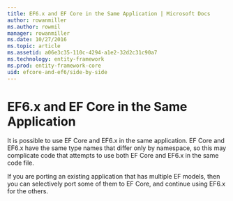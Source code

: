 ```yaml
---
title: EF6.x and EF Core in the Same Application | Microsoft Docs
author: rowanmiller
ms.author: rowmil
manager: rowanmiller
ms.date: 10/27/2016
ms.topic: article
ms.assetid: a06e3c35-110c-4294-a1e2-32d2c31c90a7
ms.technology: entity-framework
ms.prod: entity-framework-core 
uid: efcore-and-ef6/side-by-side
---
```

# EF6.x and EF Core in the Same Application

It is possible to use EF Core and EF6.x in the same application. EF Core and EF6.x have the same type names that differ only by namespace, so this may complicate code that attempts to use both EF Core and EF6.x in the same code file.

If you are porting an existing application that has multiple EF models, then you can selectively port some of them to EF Core, and continue using EF6.x for the others.

